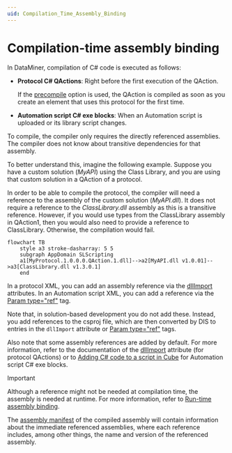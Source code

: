 ```yaml
---
uid: Compilation_Time_Assembly_Binding
---
```


# Compilation-time assembly binding

In DataMiner, compilation of C# code is executed as follows:

- **Protocol C# QActions**: Right before the first execution of the QAction.
  
  If the [precompile](xref:Protocol.QActions.QAction-options#precompile) option is used, the QAction is compiled as soon as you create an element that uses this protocol for the first time.

- **Automation script C# exe blocks**: When an Automation script is uploaded or its library script changes.

To compile, the compiler only requires the directly referenced assemblies. The compiler does not know about transitive dependencies for that assembly.

To better understand this, imagine the following example. Suppose you have a custom solution (*MyAPI*) using the Class Library, and you are using that custom solution in a QAction of a protocol.

In order to be able to compile the protocol, the compiler will need a reference to the assembly of the custom solution (*MyAPI.dll*). It does not require a reference to the *ClassLibrary.dll* assembly as this is a transitive reference. However, if you would use types from the ClassLibrary assembly in QAction1, then you would also need to provide a reference to ClassLibrary. Otherwise, the compilation would fail.

```mermaid
flowchart TB
    style a3 stroke-dasharray: 5 5
    subgraph AppDomain SLScripting
    a1[MyProtocol.1.0.0.0.QAction.1.dll]-->a2[MyAPI.dll v1.0.01]-->a3[ClassLibrary.dll v1.3.0.1]
    end
```

In a protocol XML, you can add an assembly reference via the [dllImport](xref:Protocol.QActions.QAction-dllImport) attributes. In an Automation script XML, you can add a reference via the [Param type="ref"](xref:DMSScript.Script.Exe.Param-type) tag.

Note that, in solution-based development you do not add these. Instead, you add references to the csproj file, which are then converted by DIS to entries in the `dllImport` attribute or [Param type="ref"](xref:DMSScript.Script.Exe.Param-type) tags.

Also note that some assembly references are added by default. For more information, refer to the documentation of the [dllImport](xref:Protocol.QActions.QAction-dllImport) attribute (for protocol QActions) or to [Adding C# code to a script in Cube](xref:Adding_CSharp_code_to_an_Automation_script#adding-c-code-to-a-script-in-cube) for Automation script C# exe blocks.

> [!IMPORTANT]
> Although a reference might not be needed at compilation time, the assembly is needed at runtime. For more information, refer to [Run-time assembly binding](xref:Run_Time_Assembly_Binding).

The [assembly manifest](https://learn.microsoft.com/en-us/dotnet/standard/assembly/manifest) of the compiled assembly will contain information about the immediate referenced assemblies, where each reference includes, among other things, the name and version of the referenced assembly.
